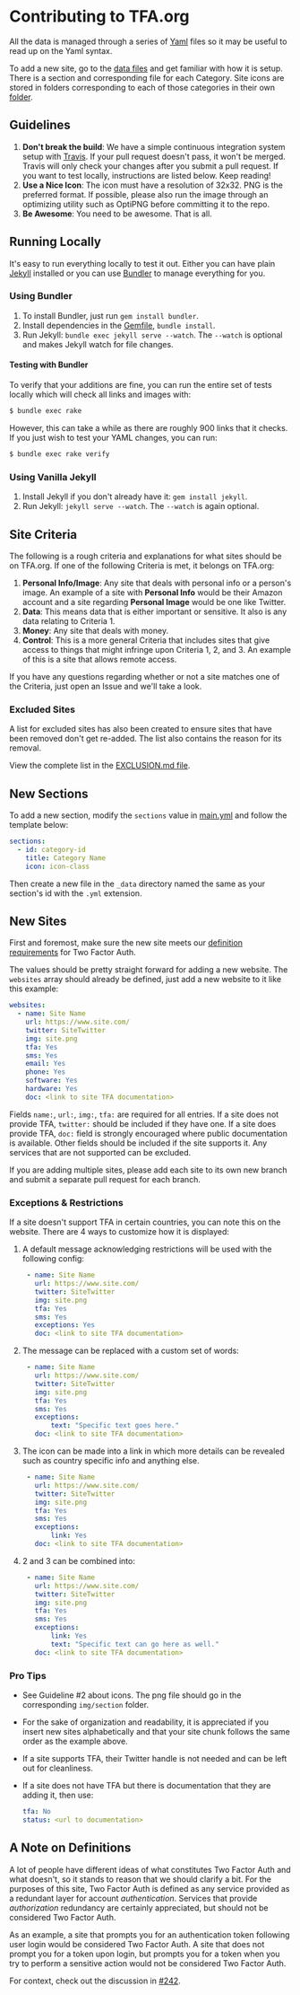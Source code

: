 Contributing to TFA.org
=======================

All the data is managed through a series of [Yaml][yaml] files so it may be
useful to read up on the Yaml syntax.

To add a new site, go to the [data files](_data/) and get familiar with how it
is setup. There is a section and corresponding file for each Category. Site icons
are stored in folders corresponding to each of those categories in their own
[folder](img/).

## Guidelines

1. **Don't break the build**: We have a simple continuous integration system
   setup with [Travis][travis]. If your pull request doesn't pass, it won't be
   merged. Travis will only check your changes after you submit a pull request.
   If you want to test locally, instructions are listed below. Keep reading!
2. **Use a Nice Icon**: The icon must have a resolution of 32x32. PNG is the
   preferred format. If possible, please also run the image through an optimizing
   utility such as OptiPNG before committing it to the repo.
3. **Be Awesome**: You need to be awesome. That is all.

## Running Locally

It's easy to run everything locally to test it out. Either you can have plain
[Jekyll][jekyll] installed or you can use [Bundler][bundler] to manage
everything for you.

### Using Bundler

1. To install Bundler, just run `gem install bundler`.
2. Install dependencies in the [Gemfile][gemfile], `bundle install`.
3. Run Jekyll: `bundle exec jekyll serve --watch`. The `--watch` is optional and
   makes Jekyll watch for file changes.

#### Testing with Bundler
   To verify that your additions are fine, you can run the entire set of tests
   locally which will check all links and images with:

   ```bash
   $ bundle exec rake
   ```

   However, this can take a while as there are roughly 900 links that it checks.
   If you just wish to test your YAML changes, you can run:

   ```bash
   $ bundle exec rake verify
   ```

### Using Vanilla Jekyll

1. Install Jekyll if you don't already have it: `gem install jekyll`.
2. Run Jekyll: `jekyll serve --watch`. The `--watch` is again optional.

## Site Criteria

The following is a rough criteria and explanations for what sites should be on
TFA.org. If one of the following Criteria is met, it belongs on TFA.org:

1. **Personal Info/Image**: Any site that deals with personal info or a person's
   image. An example of a site with **Personal Info** would be their Amazon
   account and a site regarding **Personal Image** would be one like Twitter.
2. **Data**: This means data that is either important or sensitive. It also is
   any data relating to Criteria 1.
3. **Money**: Any site that deals with money.
4. **Control**: This is a more general Criteria that includes sites that give
   access to things that might infringe upon Criteria 1, 2, and 3. An example of
   this is a site that allows remote access.

If you have any questions regarding whether or not a site matches one of the
Criteria, just open an Issue and we'll take a look.

### Excluded Sites

A list for excluded sites has also been created to ensure sites that have been
removed don't get re-added. The list also contains the reason for its removal.

View the complete list in the [EXCLUSION.md file][exclude].

## New Sections

To add a new section, modify the `sections` value in [main.yml](_data/main.yml)
and follow the template below:

```yml
sections:
  - id: category-id
    title: Category Name
    icon: icon-class
```

Then create a new file in the `_data` directory named the same as your section's
id with the `.yml` extension.

## New Sites

First and foremost, make sure the new site meets our [definition
requirements](#a-note-on-definitions) for Two Factor Auth.

The values should be pretty straight forward for adding a new website. The
`websites` array should already be defined, just add a new website to it like
this example:

```yml
websites:
  - name: Site Name
    url: https://www.site.com/
    twitter: SiteTwitter
    img: site.png
    tfa: Yes
    sms: Yes
    email: Yes
    phone: Yes
    software: Yes
    hardware: Yes
    doc: <link to site TFA documentation>
```
Fields `name:`, `url:`, `img:`, `tfa:` are required for all entries. If a site
does not provide TFA, `twitter:` should be included if they have one. If a site
does provide TFA, `doc:` field is strongly encouraged where public documentation
is available. Other fields should be included if the site supports it. Any services
that are not supported can be excluded.

If you are adding multiple sites, please add each site to its own new branch and
submit a separate pull request for each branch.

### Exceptions & Restrictions

If a site doesn't support TFA in certain countries, you can note this on the
website. There are 4 ways to customize how it is displayed:

1. A default message acknowledging restrictions will be used with the following
   config:

   ```yml
    - name: Site Name
      url: https://www.site.com/
      twitter: SiteTwitter
      img: site.png
      tfa: Yes
      sms: Yes
      exceptions: Yes
      doc: <link to site TFA documentation>
   ```
2. The message can be replaced with a custom set of words:

   ```yml
    - name: Site Name
      url: https://www.site.com/
      twitter: SiteTwitter
      img: site.png
      tfa: Yes
      sms: Yes
      exceptions:
          text: "Specific text goes here."
      doc: <link to site TFA documentation>
   ```
3. The icon can be made into a link in which more details can be revealed such
   as country specific info and anything else.

   ```yml
    - name: Site Name
      url: https://www.site.com/
      twitter: SiteTwitter
      img: site.png
      tfa: Yes
      sms: Yes
      exceptions:
          link: Yes
      doc: <link to site TFA documentation>
   ```
4. 2 and 3 can be combined into:

   ```yml
    - name: Site Name
      url: https://www.site.com/
      twitter: SiteTwitter
      img: site.png
      tfa: Yes
      sms: Yes
      exceptions:
          link: Yes
          text: "Specific text can go here as well."
      doc: <link to site TFA documentation>
   ```

### Pro Tips

- See Guideline #2 about icons. The png file should go in the corresponding
  `img/section` folder.

- For the sake of organization and readability, it is appreciated if you insert
  new sites alphabetically and that your site chunk follows the same order as the
  example above.

- If a site supports TFA, their Twitter handle is not needed and can be left out
  for cleanliness.

- If a site does not have TFA but there is documentation that they are adding
  it, then use:

  ```yml
  tfa: No
  status: <url to documentation>
  ```

## A Note on Definitions

A lot of people have different ideas of what constitutes Two Factor Auth and
what doesn't, so it stands to reason that we should clarify a bit. For the
purposes of this site, Two Factor Auth is defined as any service provided as a
redundant layer for account *authentication*. Services that provide
*authorization* redundancy are certainly appreciated, but should not be
considered Two Factor Auth.

As an example, a site that prompts you for an authentication token following
user login would be considered Two Factor Auth. A site that does not prompt you
for a token upon login, but prompts you for a token when you try to perform a
  sensitive action would not be considered Two Factor Auth.

For context, check out the discussion in [#242][242].

[242]: https://github.com/jdavis/twofactorauth/issues/242
[exclude]: /EXCLUSION.md
[bundler]: http://bundler.io/
[gemfile]: /Gemfile
[jekyll]: http://jekyllrb.com/
[travis]: https://travis-ci.org/jdavis/twofactorauth
[yaml]: http://www.yaml.org/
